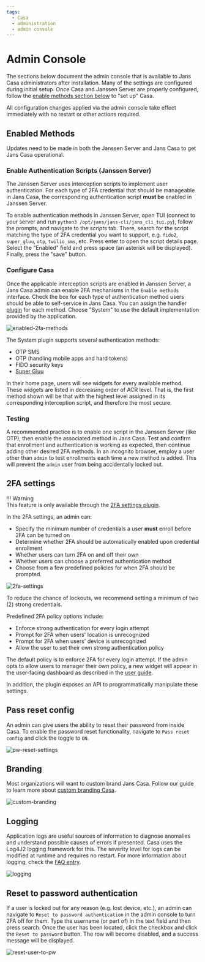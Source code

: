 ```yaml
---
tags:
  - Casa
  - administration
  - admin console
---
```


# Admin Console

The sections below document the admin console that is available to Jans Casa administrators after installation.
Many of the settings are configured during initial setup. Once Casa and Janssen Server are properly configured, follow
the [enable methods section below](#enabled-methods) to "set up" Casa.

All configuration changes applied via the admin console take effect immediately with no restart or other actions
required.

## Enabled Methods

Updates need to be made in both the Janssen Server and Jans Casa to get Jans Casa operational.

### Enable Authentication Scripts (Janssen Server)

The Janssen Server uses interception scripts to implement user
authentication. For each type of 2FA credential that should be manageable in Jans Casa, the corresponding authentication
script **must be** enabled in Janssen Server.

To enable authentication methods in Janssen Server, open TUI (connect to your server and run `python3 /opt/jans/jans-cli/jans_cli_tui.py`), follow the prompts, and navigate to the _scripts_ tab. There, search for the  script matching the type of 2FA credential you want to support, e.g. `fido2`, `super_gluu`, `otp`, `twilio_sms`, etc. Press enter to open the script details page. Select the "Enabled" field and press space (an asterisk will be displayed). Finally, press the "save" button.


### Configure Casa

Once the applicable interception scripts are enabled in Janssen Server, a Jans Casa admin can enable 2FA mechanisms in
the `Enable methods` interface. Check the box for each type of authentication method users should be able to
self-service in Jans Casa. You can assign the handler [plugin](#plugins) for each method. Choose "System" to use the
default implementation provided by the application.

![enabled-2fa-methods](../../assets/casa/admin-console/enabled-2FA-methods.png)

The System plugin supports several authentication methods:

- OTP SMS
- OTP (handling mobile apps and hard tokens)
- FIDO security keys
- [Super Gluu](https://super.gluu.org/)

In their home page, users will see widgets for every available method. These widgets are listed in decreasing order of
ACR level. That is, the first method shown will be that with the highest level assigned in its corresponding
interception script, and therefore the most secure.

### Testing

A recommended practice is to enable one script in the Janssen Server (like OTP), then enable the associated method in Jans Casa.
Test and confirm that enrollment and authentication is working as expected, then continue adding other desired 2FA
methods. In an incognito browser, employ a user other than `admin` to test enrollments each time a new method is added.
This will prevent the `admin` user from being accidentally locked out.

## 2FA settings

!!! Warning  
This feature is only available through the [2FA settings plugin](../plugins/2fa-settings.md).

In the 2FA settings, an admin can:

- Specify the minimum number of credentials a user **must** enroll before 2FA can be turned on
- Determine whether 2FA should be automatically enabled upon credential enrollment
- Whether users can turn 2FA on and off their own
- Whether users can choose a preferred authentication method
- Choose from a few predefined policies for when 2FA should be prompted.

![2fa-settings](../../assets/casa/admin-console/2FA-settings.png)

To reduce the chance of lockouts, we recommend setting a minimum of two (2) strong credentials.

Predefined 2FA policy options include:

- Enforce strong authentication for every login attempt
- Prompt for 2FA when users' location is unrecognized
- Prompt for 2FA when users' device is unrecognized
- Allow the user to set their own strong authentication policy

The default policy is to enforce 2FA for every login attempt. If the admin opts to allow users to manager their own
policy, a new widget will appear in the user-facing dashboard as described in
the [user guide](../user-guide.md#2fa-settings--trusted-devices).

In addition, the plugin exposes an API to programmatically manipulate these settings.

## Pass reset config

An admin
can give users the ability to reset their password from inside Casa. To enable the password reset functionality,
navigate to `Pass reset config` and click the toggle to `ON`.

![pw-reset-settings](../../assets/casa/admin-console/pw-reset-setting.png)


## Branding

Most organizations will want to custom brand Jans Casa. Follow our guide to learn more
about [custom branding Casa](./custom-branding.md).

![custom-branding](../../assets/casa/admin-console/custom-branding.png)


## Logging

Application logs are useful sources of information to diagnose anomalies and understand possible causes of errors
if presented. Casa uses the Log4J2 logging framework for this. The severity level for logs can be modified at runtime
and requires no restart. For more information about logging, check the [FAQ entry](./faq.md#where-are-the-logs).

![logging](../../assets/casa/admin-console/logging.png)


## Reset to password authentication

If a user is locked out for any reason (e.g. lost device, etc.), an admin can navigate
to `Reset to password authentication` in the admin console to turn 2FA off for them. Type the username (or part of) in
the text field and then press search. Once the user has been located, click the checkbox and click the
`Reset to password` button. The row will become disabled, and a success message will be displayed.

![reset-user-to-pw](../../assets/casa/admin-console/reset-user-to-pw.png)
